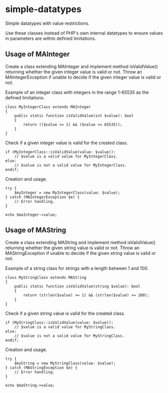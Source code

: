 # simple-datatypes
Simple datatypes with value restrictions.

Use these classes instead of PHP's own internal datatypes to ensure values in parameters are within defined limitations.

## Usage of MAInteger
Create a class extending MAInteger and implement method isValidValue() returning whether the given integer value is valid or not.
Throw an MAIntegerException if unable to decide if the given integer value is valid or not.

Example of an integer class with integers in the range 1-65535 as the defined limitations.
```
class MyIntegerClass extends MAInteger
{
    public static function isValidValue(int $value): bool
    {
        return (($value >= 1) && ($value <= 65535));
    }
}
```

Check if a given integer value is valid for the created class.
```
if (MyIntegerClass::isValidValue(value: $value)):
    // $value is a valid value for MyIntegerClass.
else:
    // $value is not a valid value for MyIntegerClass.
endif; 
```

Creation and usage.
```
try {
    $myInteger = new MyIntegerClass(value: $value);
} catch (MAIntegerException $e) {
    // Error handling.
}

echo $maInteger->value;
```

## Usage of MAString
Create a class extending MAString and implement method isValidValue() returning whether the given string value is valid or not.
Throw an MAStringException if unable to decide if the given string value is valid or not.

Example of a string class for strings with a length between 1 and 100.
```
class MyStringClass extends MAString
{
    public static function isValidValue(string $value): bool
    {
        return (strlen($value) >= 1) && (strlen($value) <= 100);
    }
}
```

Check if a given string value is valid for the created class.
```
if (MyStringClass::isValidValue(value: $value)):
    // $value is a valid value for MyStringClass.
else:
    // $value is not a valid value for MyStringClass.
endif; 
```

Creation and usage.
```
try {
    $myString = new MyStringClass(value: $value);
} catch (MAStringException $e) {
    // Error handling.
}

echo $maString->value;
```
